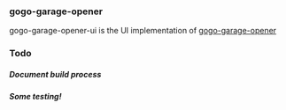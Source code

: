 ### gogo-garage-opener

gogo-garage-opener-ui is the UI implementation of [gogo-garage-opener](https://github.com/benjefferies/gogo-garage-opener])


### Todo
##### Document build process
##### Some testing!